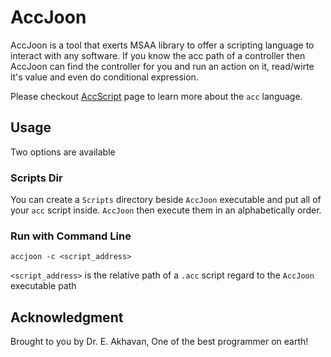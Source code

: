 # AccJoon
AccJoon is a tool that exerts MSAA library to offer a scripting language to interact with any software. If you know the acc path of a controller then AccJoon can find the controller for you and run an action on it, read/wirte it's value and even do conditional expression. 

Please checkout [AccScript](https://github.com/bijanbina/AccJoon/blob/main/Docs/AccScript.md) page to learn more about the `acc` language.

## Usage

Two options are available

### Scripts Dir
You can create a `Scripts` directory beside `AccJoon` executable and put all of your `acc` script inside. `AccJoon` then execute them in an alphabetically order.

### Run with Command Line

```accjoon -c <script_address>```

`<script_address>` is the relative path of a `.acc` script regard to the `AccJoon` executable path

## Acknowledgment
Brought to you by Dr. E. Akhavan, One of the best programmer on earth!